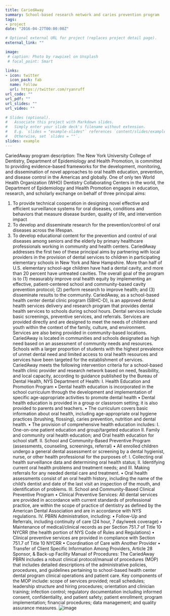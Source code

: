 ```yaml
---
title: CariedAway
summary: School-based research network and caries prevention program
tags:
- project
date: "2016-04-27T00:00:00Z"

# Optional external URL for project (replaces project detail page).
external_link: ""

image:
 # caption: Photo by rawpixel on Unsplash
 # focal_point: Smart

links:
- icon: twitter
  icon_pack: fab
  name: Follow
  url: https://twitter.com/ryanruff
url_code: ""
url_pdf: ""
url_slides: ""
url_video: ""

# Slides (optional).
#   Associate this project with Markdown slides.
#   Simply enter your slide deck's filename without extension.
#   E.g. `slides = "example-slides"` references `content/slides/example-slides.md`.
#   Otherwise, set `slides = ""`.
slides: example
---
```

 CariedAway program description: The New York University College of Dentistry, Department of Epidemiology and Health Promotion, is committed to providing evidence-based frameworks for the development, monitoring, and dissemination of novel approaches to oral health education, prevention, and disease control in the Americas and globally. One of only ten World Health Organization (WHO) Dentistry Collaborating Centers in the world, the Department of Epidemiology and Health Promotion engages in education, research, and scholarly exchange on behalf of three principal aims: 
1.	To provide technical cooperation in designing novel effective and efficient surveillance systems for oral diseases, conditions and behaviors that measure disease burden, quality of life, and intervention impact
2.	To develop and disseminate research for the prevention/control of oral diseases across the lifespan. 
3.	To develop educational content for the prevention and control of oral diseases among seniors and the elderly by primary healthcare professionals working in community and health centers. 
CariedAway addresses the first two of these principal aims by partnering with local providers in the provision of dental services to children in participating elementary schools in New York and New Hampshire. More than half of U.S. elementary school-age children have had a dental cavity, and more than 20 percent have untreated cavities. The overall goal of the program is to (1) measurably improve oral health equity by implementing an effective, patient-centered school and community-based cavity prevention protocol; (2) perform research to improve health; and (3) disseminate results to the community. 
CariedAway, as a school-based health center dental clinic program (SBHC-D), is an approved dental health services delivery and research program that provides dental health services to schools during school hours. Dental services include basic screenings, preventive services, and referrals. Services are provided directly and are designed to meet the needs of children and youth within the context of the family, culture, and environment. Services are also being provided in community-based locations. CariedAway is located in communities and schools designated as high need based on an assessment of community needs and resources. Schools with a larger proportion of students with the highest prevalence of unmet dental need and limited access to oral health resources and services have been targeted for the establishment of services. 
CariedAway meets the following intervention criteria for a school-based health clinic provider and research network based on need, feasibility, and local capacity, according to guidance published by the Bureau of Dental Health, NYS Department of Health: 
I.	Health Education and Promotion Program 
•	Dental health education is incorporated in the school curriculum through the development and implementation of specific age-appropriate activities to promote dental health 
•	Dental health education is provided in a group or classroom setting; it is also provided to parents and teachers. 
•	The curriculum covers basic information about oral health, including age-appropriate oral hygiene practices (brushing, flossing), caries prevention, nutrition and dental health. 
•	The provision of comprehensive health education includes: 
I.	One-on-one patient education and group/targeted education
II.	Family and community oral health education; and Oral health education for school staff. 
II.	School and Community-Based Preventive Program (assessments, counseling, screenings, referral) 
•	All enrolled children undergo a general dental assessment or screening by a dental hygienist, nurse, or other health professional for the purposes of: 
I.	Collecting oral health surveillance data and determining oral health status;
II.	Identifying current oral health problems and treatment needs; and
III.	Making referrals for any needed dental care and treatment. 
•	Oral health assessments consist of an oral health history, including the name of the child’s dentist and date of the last visit an inspection of the mouth, and identification of problems. 
III.	School and Community-Based Clinical Preventive Program
•	Clinical Preventive Services: All dental services are provided in accordance with current standards of professional practice, are within the scope of practice of dentistry as defined by the
American Dental Association and are in accordance with NYS regulations.
IV.	PBRN Administration, including:
•	Follow-Up and Referrals, including continuity of care (24 hour, 7 day/week coverage)
•	Maintenance of medical/clinical records as per Section 751.7 of Title 10 NYCRR (the health portion of NYS Code of Rules and Regulations) 
•	Clinical preventive services are provided in compliance with Section 751.7 of Title 10 NYCRR 
•	Coordination of Care with Another Provider
•	Transfer of Client Specific Information Among Providers, Article 28 Sponsor, & Back-up Facility
Manual of Procedures: The CariedAway PBRN includes a robust clinical protocol/manual of procedures (MOP) that includes detailed descriptions of the administrative policies, procedures, and guidelines pertaining to school-based health center dental program clinical operations and patient care. Key components of the MOP include: scope of services provided; recall schedules; leadership structure and hiring procedures; orientation and clinician training; infection control; regulatory documentation including informed consent, confidentiality, and patient safety; patient enrollment; program implementation; financial procedures; data management; and quality assurance measures. 
![image](https://github.com/ryanruff/ryanruff_web/assets/65179113/815fa543-2f17-4fda-800a-57396eefe972)



